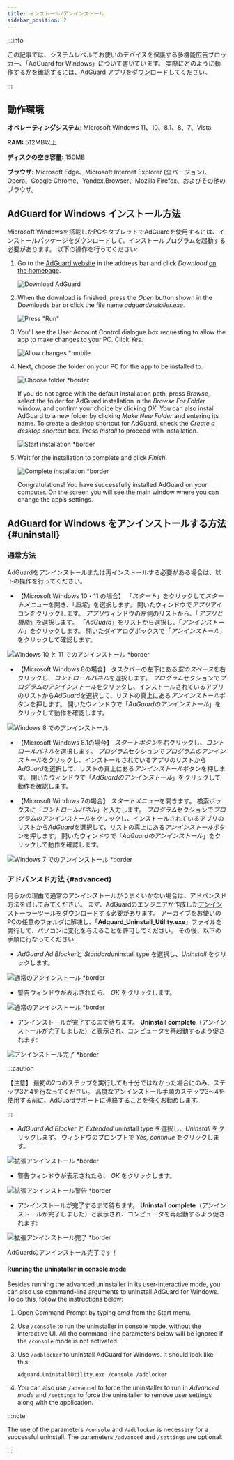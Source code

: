 ```yaml
---
title: インストール/アンインストール
sidebar_position: 2
---
```


:::info

この記事では、システムレベルでお使いのデバイスを保護する多機能広告ブロッカー、「AdGuard for Windows」について書いています。 実際にどのように動作するかを確認するには、[AdGuard アプリをダウンロード](https://agrd.io/download-kb-adblock)してください。

:::

## 動作環境

**オペレーティングシステム**: Microsoft Windows 11、10、8.1、8、7、Vista

**RAM:** 512MB以上

**ディスクの空き容量:** 150MB

**ブラウザ:** Microsoft Edge、Microsoft Internet Explorer (全バージョン)、Opera、Google Chrome、Yandex.Browser、Mozilla Firefox、およびその他のブラウザ。

## AdGuard for Windows インストール方法

Microsoft Windowsを搭載したPCやタブレットでAdGuardを使用するには、インストールパッケージをダウンロードして、インストールプログラムを起動する必要があります。 以下の操作を行ってください:

1. Go to the [AdGuard website](http://adguard.com) in the address bar and click *Download* [on the homepage](https://adguard.com/download.html?auto=1).

   ![Download AdGuard](https://cdn.adtidy.org/content/kb/ad_blocker/windows/installation/download-from-website.png)

2. When the download is finished, press the *Open* button shown in the Downloads bar or click the file name *adguardInstaller.exe*.

   ![Press "Run"](https://cdn.adtidy.org/content/kb/ad_blocker/windows/installation/click-download.png)

3. You’ll see the User Account Control dialogue box requesting to allow the app to make changes to your PC. Click *Yes*.

   ![Allow changes *mobile](https://cdn.adtidy.org/content/kb/ad_blocker/windows/installation/allow-changes.png)

4. Next, choose the folder on your PC for the app to be installed to.

   ![Choose folder *border](https://cdn.adtidy.org/content/kb/ad_blocker/windows/installation/install-wizard.png)

   If you do not agree with the default installation path, press *Browse*, select the folder for AdGuard installation in the *Browse For Folder* window, and confirm your choice by clicking *OK*. You can also install AdGuard to a new folder by clicking *Make New Folder* and entering its name. To create a desktop shortcut for AdGuard, check the *Create a desktop shortcut* box. Press *Install* to proceed with installation.

   ![Start installation *border](https://cdn.adtidy.org/content/kb/ad_blocker/windows/installation/start-install.png)

5. Wait for the installation to complete and click *Finish*.

   ![Complete installation *border](https://cdn.adtidy.org/content/kb/ad_blocker/windows/installation/finish-install.png)

   Congratulations! You have successfully installed AdGuard on your computer. On the screen you will see the main window where you can change the app’s settings.

## AdGuard for Windows をアンインストールする方法 {#uninstall}

### 通常方法

AdGuardをアンインストールまたは再インストールする必要がある場合は、以下の操作を行ってください。

- 【Microsoft Windows 10・11 の場合】 「*スタート*」をクリックして*スタートメニュー*を開き、「*設定*」を選択します。 開いたウィンドウで*アプリ*アイコンをクリックします。 *アプリ*ウィンドウの左側のリストから、「*アプリと機能*」を選択します。 「*AdGuard*」をリストから選択し、「*アンインストール*」をクリックします。 開いたダイアログボックスで「*アンインストール*」をクリックして確認します。

![Windows 10 と 11 でのアンインストール *border](https://cdn.adguard.com/public/Adguard/kb/installation/Win/ja/W7-ja.png)

- 【Microsoft Windows 8の場合】 タスクバーの左下にある*空のスペース*を右クリックし、*コントロールパネル*を選択します。 *プログラム*セクションで*プログラムのアンインストール*をクリックし、インストールされているアプリのリストから*AdGuard*を選択して、リストの真上にある*アンインストール*ボタンを押します。 開いたウィンドウで「*AdGuardのアンインストール*」をクリックして動作を確認します。

![Windows 8 でのアンインストール](https://cdn.adtidy.org/content/kb/ad_blocker/windows/installation/win8-uninstall.png)

- 【Microsoft Windows 8.1の場合】 *スタートボタン*を右クリックし、*コントロールパネル*を選択します。 *プログラム*セクションで*プログラムのアンインストール*をクリックし、インストールされているアプリのリストから*AdGuard*を選択して、リストの真上にある*アンインストール*ボタンを押します。 開いたウィンドウで「*AdGuardのアンインストール*」をクリックして動作を確認します。

- 【Microsoft Windows 7の場合】 *スタートメニュー*を開きます。 検索ボックスに「*コントロールパネル*」と入力します。 *プログラム*セクションで*プログラムのアンインストール*をクリックし、インストールされているアプリのリストから*AdGuard*を選択して、リストの真上にある*アンインストール*ボタンを押します。 開いたウィンドウで「*AdGuardのアンインストール*」をクリックして動作を確認します。

![Windows 7 でのアンインストール *border](https://cdn.adtidy.org/content/kb/ad_blocker/windows/installation/win7-uninstall.png)

### アドバンスド方法 {#advanced}

何らかの理由で通常のアンインストールがうまくいかない場合は、アドバンスド方法を試してみてください。 まず、AdGuardのエンジニアが作成した[アンインストーラーツールをダウンロード](https://cdn.adtidy.org/distr/windows/Uninstall_Utility.zip)する必要があります。 アーカイブをお使いのPCの任意のフォルダに解凍し、「**Adguard_Uninstall_Utility.exe**」ファイルを実行して、パソコンに変化を与えることを許可してください。 その後、以下の手順に行なってください:

- *AdGuard Ad Blocker*と *Standard*uninstall type を選択し、*Uninstall* をクリックします。

![通常のアンインストール *border](https://cdn.adtidy.org/content/kb/ad_blocker/windows/installation/ab_standard.jpg)

- 警告ウィンドウが表示されたら、 *OK* をクリックします。

![通常のアンインストール *border](https://cdn.adtidy.org/content/kb/ad_blocker/windows/installation/ab_extended_warning.jpg)

- アンインストールが完了するまで待ちます。 **Uninstall complete**（アンインストールが完了しました）と表示され、コンピュータを再起動するよう促されます:

![アンインストール完了 *border](https://cdn.adtidy.org/content/kb/ad_blocker/windows/installation/ab_standard_complete.jpg)

:::caution

【注意】 最初の2つのステップを実行しても十分ではなかった場合にのみ、ステップ3と4を行なってください。 高度なアンインストール手順のステップ3～4を使用する前に、AdGuardサポートに連絡することを強くお勧めします。

:::

- *AdGuard Ad Blocker* と *Extended* uninstall type を選択し、*Uninstall* をクリックします。 ウィンドウのプロンプトで *Yes, continue* をクリックします。

![拡張アンインストール *border](https://cdn.adtidy.org/content/kb/ad_blocker/windows/installation/ab_extended.jpg)

- 警告ウィンドウが表示されたら、 *OK* をクリックします。

![拡張アンインストール警告 *border](https://cdn.adtidy.org/content/kb/ad_blocker/windows/installation/ab_extended_warning.jpg)

- アンインストールが完了するまで待ちます。 **Uninstall complete**（アンインストールが完了しました）と表示され、コンピュータを再起動するよう促されます:

![拡張アンインストール完了 *border](https://cdn.adtidy.org/content/kb/ad_blocker/windows/installation/ab_extended_complete.jpg)

AdGuardのアンインストール完了です！

#### Running the uninstaller in console mode

Besides running the advanced uninstaller in its user-interactive mode, you can also use command-line arguments to uninstall AdGuard for Windows. To do this, follow the instructions below:

1. Open Command Prompt by typing *cmd* from the Start menu.
2. Use `/console` to run the uninstaller in console mode, without the interactive UI. All the command-line parameters below will be ignored if the `/console` mode is not activated.
3. Use `/adblocker` to uninstall AdGuard for Windows. It should look like this:

   `Adguard.UninstallUtility.exe /console /adblocker`

4. You can also use `/advanced` to force the uninstaller to run in *Advanced mode* and `/settings` to force the uninstaller to remove user settings along with the application.

:::note

The use of the parameters `/console` and `/adblocker` is necessary for a successful uninstall. The parameters `/advanced` and `/settings` are optional.

:::
